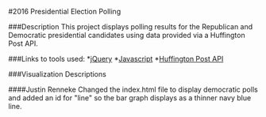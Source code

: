 #2016 Presidential Election Polling

###Description
This project displays polling results for the Republican and Democratic presidential candidates using data provided via a Huffington Post API.

###Links to tools used:
*[jQuery](https://jquery.com/)
*[Javascript](https://www.javascript.com/)
*[Huffington Post API](http://elections.huffingtonpost.com/pollster/api)

###Visualization Descriptions

####Justin Renneke
Changed the index.html file to display democratic polls and added an id for "line" so the bar graph displays as a thinner navy blue line.
